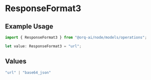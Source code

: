 # ResponseFormat3

## Example Usage

```typescript
import { ResponseFormat3 } from "@orq-ai/node/models/operations";

let value: ResponseFormat3 = "url";
```

## Values

```typescript
"url" | "base64_json"
```